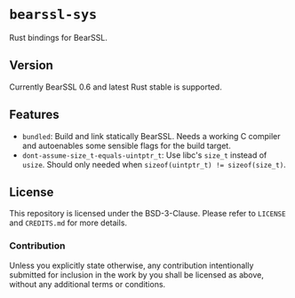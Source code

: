 # `bearssl-sys`

Rust bindings for BearSSL.

## Version

Currently BearSSL 0.6 and latest Rust stable is supported.

## Features

* `bundled`: Build and link statically BearSSL. Needs a working C compiler and autoenables some sensible flags for the build target.
* `dont-assume-size_t-equals-uintptr_t`: Use libc's `size_t` instead of `usize`. Should only needed when `sizeof(uintptr_t) != sizeof(size_t)`.

## License

This repository is licensed under the BSD-3-Clause. Please refer to `LICENSE` and
`CREDITS.md` for more details.

### Contribution

Unless you explicitly state otherwise, any contribution intentionally submitted
for inclusion in the work by you shall be licensed as above, without any
additional terms or conditions.
